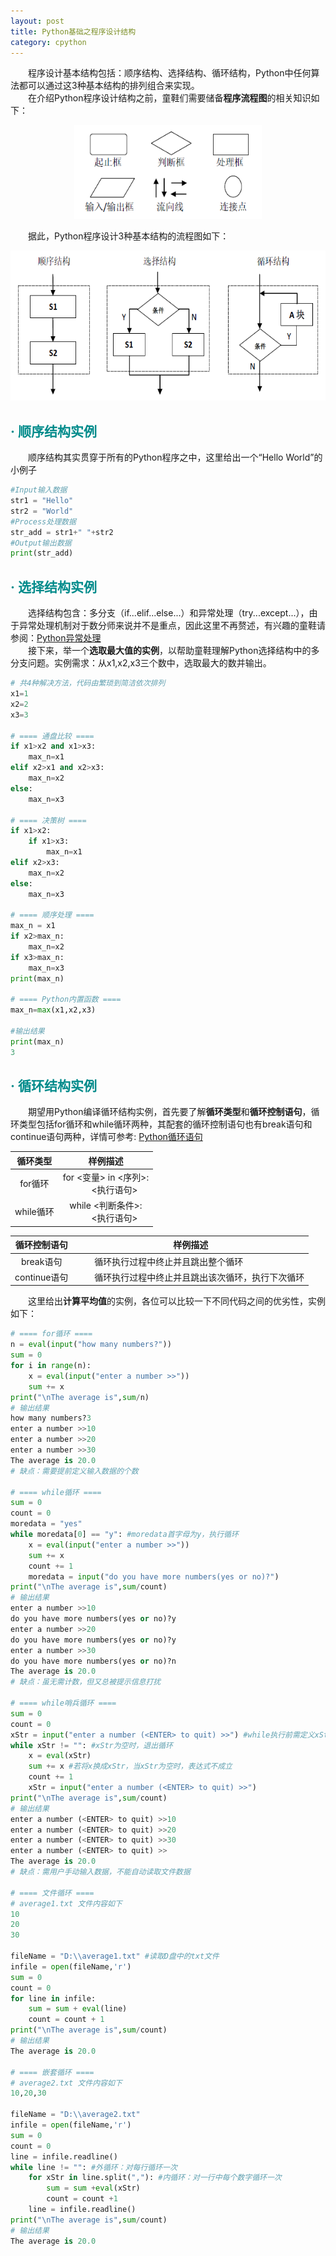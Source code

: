 ```yaml
---
layout: post
title: Python基础之程序设计结构
category: cpython
---
```


&emsp;&emsp;程序设计基本结构包括：顺序结构、选择结构、循环结构，Python中任何算法都可以通过这3种基本结构的排列组合来实现。    
&emsp;&emsp;在介绍Python程序设计结构之前，童鞋们需要储备**程序流程图**的相关知识如下：

<div align="center">
<img width="300" height="150" src="https://raw.githubusercontent.com/carrylaw/IMG/master/img_py/jp9.png" />
</div>

&emsp;&emsp;据此，Python程序设计3种基本结构的流程图如下：

<div align="center">
<img width="550" height="240" src="https://raw.githubusercontent.com/carrylaw/IMG/master/img_py/jp10.png" />
</div>

## **<span style="color:#008B8B">· 顺序结构实例</span>**
&emsp;&emsp;顺序结构其实贯穿于所有的Python程序之中，这里给出一个“Hello World”的小例子

``` python
#Input输入数据
str1 = "Hello"
str2 = "World"
#Process处理数据
str_add = str1+" "+str2
#Output输出数据
print(str_add)
```

## **<span style="color:#008B8B">· 选择结构实例</span>**
&emsp;&emsp;选择结构包含：多分支（if...elif...else...）和异常处理（try...except...），由于异常处理机制对于数分师来说并不是重点，因此这里不再赘述，有兴趣的童鞋请参阅：[Python异常处理](http://www.runoob.com/python/python-exceptions.html)          
&emsp;&emsp;接下来，举一个**选取最大值的实例**，以帮助童鞋理解Python选择结构中的多分支问题。实例需求：从x1,x2,x3三个数中，选取最大的数并输出。
``` python
# 共4种解决方法，代码由繁琐到简洁依次排列
x1=1
x2=2
x3=3

# ==== 通盘比较 ====
if x1>x2 and x1>x3:
    max_n=x1
elif x2>x1 and x2>x3:
    max_n=x2
else:
    max_n=x3    

# ==== 决策树 ====
if x1>x2:
    if x1>x3:
        max_n=x1
elif x2>x3:
    max_n=x2
else:
    max_n=x3
    
# ==== 顺序处理 ====
max_n = x1
if x2>max_n:
    max_n=x2
if x3>max_n:
    max_n=x3
print(max_n)

# ==== Python内置函数 ====
max_n=max(x1,x2,x3)

#输出结果
print(max_n)
3
```

## **<span style="color:#008B8B">· 循环结构实例</span>**
&emsp;&emsp;期望用Python编译循环结构实例，首先要了解**循环类型**和**循环控制语句**，循环类型包括for循环和while循环两种，其配套的循环控制语句也有break语句和continue语句两种，详情可参考: [Python循环语句](http://www.runoob.com/python/python-loops.html)

|循环类型  |样例描述  | 
|:----:|:----:|  
|for循环 |for <变量> in <序列>:<br>&emsp;&emsp;<执行语句>| 
|while循环 |while <判断条件>:<br>&emsp;&emsp;<执行语句>|    

|循环控制语句  |样例描述  | 
|:----:|----|  
|break语句 |&emsp;&emsp;循环执行过程中终止并且跳出整个循环| 
|continue语句 |&emsp;&emsp;循环执行过程中终止并且跳出该次循环，执行下次循环|    

&emsp;&emsp;这里给出**计算平均值**的实例，各位可以比较一下不同代码之间的优劣性，实例如下：

``` python
# ==== for循环 ====
n = eval(input("how many numbers?"))
sum = 0 
for i in range(n):
    x = eval(input("enter a number >>"))
    sum += x
print("\nThe average is",sum/n)
# 输出结果
how many numbers?3
enter a number >>10
enter a number >>20
enter a number >>30
The average is 20.0
# 缺点：需要提前定义输入数据的个数

# ==== while循环 ====
sum = 0
count = 0
moredata = "yes"
while moredata[0] == "y": #moredata首字母为y，执行循环
    x = eval(input("enter a number >>"))
    sum += x
    count += 1
    moredata = input("do you have more numbers(yes or no)?")
print("\nThe average is",sum/count)
# 输出结果
enter a number >>10
do you have more numbers(yes or no)?y
enter a number >>20
do you have more numbers(yes or no)?y
enter a number >>30
do you have more numbers(yes or no)?n
The average is 20.0
# 缺点：虽无需计数，但又总被提示信息打扰

# ==== while哨兵循环 ====
sum = 0
count = 0
xStr = input("enter a number (<ENTER> to quit) >>") #while执行前需定义xStr
while xStr != "": #xStr为空时，退出循环
    x = eval(xStr)
    sum += x #若将x换成xStr，当xStr为空时，表达式不成立
    count += 1
    xStr = input("enter a number (<ENTER> to quit) >>")
print("\nThe average is",sum/count)
# 输出结果
enter a number (<ENTER> to quit) >>10
enter a number (<ENTER> to quit) >>20
enter a number (<ENTER> to quit) >>30
enter a number (<ENTER> to quit) >>
The average is 20.0
# 缺点：需用户手动输入数据，不能自动读取文件数据

# ==== 文件循环 ====
# average1.txt 文件内容如下
10
20
30

fileName = "D:\\average1.txt" #读取D盘中的txt文件
infile = open(fileName,'r')
sum = 0
count = 0
for line in infile:
    sum = sum + eval(line)
    count = count + 1
print("\nThe average is",sum/count)
# 输出结果
The average is 20.0

# ==== 嵌套循环 ====
# average2.txt 文件内容如下
10,20,30

fileName = "D:\\average2.txt" 
infile = open(fileName,'r')
sum = 0
count = 0
line = infile.readline()
while line != "": #外循环：对每行循环一次
    for xStr in line.split(","): #内循环：对一行中每个数字循环一次     
        sum = sum +eval(xStr)
        count = count +1
    line = infile.readline()
print("\nThe average is",sum/count)
# 输出结果
The average is 20.0
```


